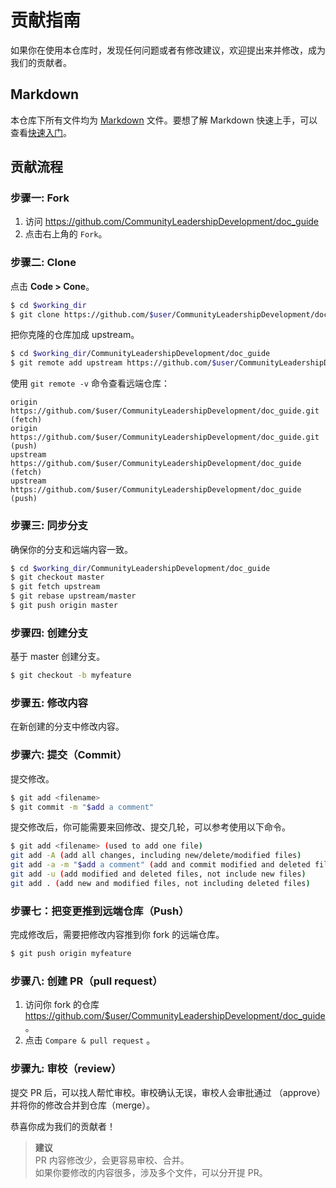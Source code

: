# 贡献指南

如果你在使用本仓库时，发现任何问题或者有修改建议，欢迎提出来并修改，成为我们的贡献者。

## Markdown
本仓库下所有文件均为 [Markdown](https://www.markdownguide.org/) 文件。要想了解 Markdown 快速上手，可以查看[快速入门](https://www.markdownguide.org/getting-started)。

## 贡献流程

### 步骤一: Fork

1. 访问 https://github.com/CommunityLeadershipDevelopment/doc_guide
2. 点击右上角的 `Fork`。

### 步骤二: Clone

点击 **Code > Cone**。

```sh
$ cd $working_dir
$ git clone https://github.com/$user/CommunityLeadershipDevelopment/doc_guide
```

把你克隆的仓库加成 upstream。

```sh
$ cd $working_dir/CommunityLeadershipDevelopment/doc_guide
$ git remote add upstream https://github.com/$user/CommunityLeadershipDevelopment/doc_guide.git
```

使用 `git remote -v` 命令查看远端仓库：

```
origin    https://github.com/$user/CommunityLeadershipDevelopment/doc_guide.git (fetch)
origin    https://github.com/$user/CommunityLeadershipDevelopment/doc_guide.git (push)
upstream  https://github.com/$user/CommunityLeadershipDevelopment/doc_guide (fetch)
upstream  https://github.com/$user/CommunityLeadershipDevelopment/doc_guide (push)
```

### 步骤三: 同步分支

确保你的分支和远端内容一致。

```sh
$ cd $working_dir/CommunityLeadershipDevelopment/doc_guide
$ git checkout master
$ git fetch upstream
$ git rebase upstream/master
$ git push origin master 
```

### 步骤四: 创建分支

基于 master 创建分支。

```sh
$ git checkout -b myfeature
```

### 步骤五: 修改内容

在新创建的分支中修改内容。

### 步骤六: 提交（Commit）

提交修改。

```sh
$ git add <filename>
$ git commit -m "$add a comment"
```

提交修改后，你可能需要来回修改、提交几轮，可以参考使用以下命令。

```sh
$ git add <filename> (used to add one file)
git add -A (add all changes, including new/delete/modified files)
git add -a -m "$add a comment" (add and commit modified and deleted files)
git add -u (add modified and deleted files, not include new files)
git add . (add new and modified files, not including deleted files)
```

### 步骤七：把变更推到远端仓库（Push）

完成修改后，需要把修改内容推到你 fork 的远端仓库。

```sh
$ git push origin myfeature
```

### 步骤八: 创建 PR（pull request）

1. 访问你 fork 的仓库 https://github.com/$user/CommunityLeadershipDevelopment/doc_guide 。
2. 点击 `Compare & pull request` 。

### 步骤九: 审校（review）
提交 PR 后，可以找人帮忙审校。审校确认无误，审校人会审批通过 （approve）并将你的修改合并到仓库（merge）。

恭喜你成为我们的贡献者！

> **建议**    
> PR 内容修改少，会更容易审校、合并。   
> 如果你要修改的内容很多，涉及多个文件，可以分开提 PR。   
